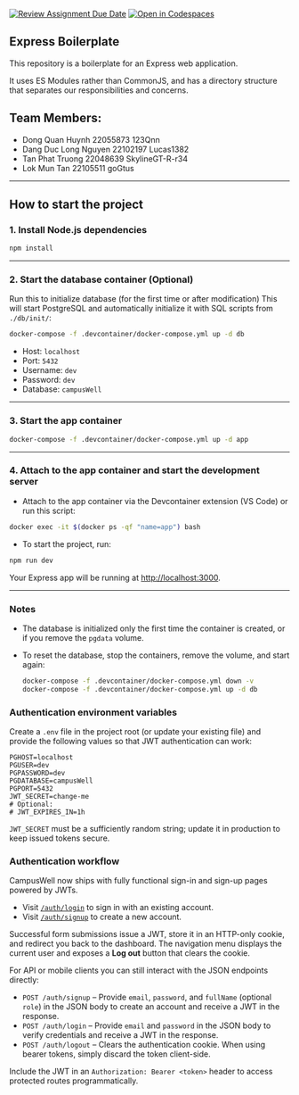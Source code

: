 [![Review Assignment Due Date](https://classroom.github.com/assets/deadline-readme-button-22041afd0340ce965d47ae6ef1cefeee28c7c493a6346c4f15d667ab976d596c.svg)](https://classroom.github.com/a/GoatNcQr)
[![Open in Codespaces](https://classroom.github.com/assets/launch-codespace-2972f46106e565e64193e422d61a12cf1da4916b45550586e14ef0a7c637dd04.svg)](https://classroom.github.com/open-in-codespaces?assignment_repo_id=20074515)

## Express Boilerplate

This repository is a boilerplate for an Express web application.

It uses ES Modules rather than CommonJS, and has a directory structure that separates our responsibilities and concerns.

## Team Members:
- Dong Quan Huynh 22055873 123Qnn
- Dang Duc Long Nguyen 22102197 Lucas1382
- Tan Phat Truong 22048639 SkylineGT-R-r34
- Lok Mun Tan 22105511 goGtus
---

## How to start the project
### 1. Install Node.js dependencies


```sh
npm install
```

---

### 2. Start the database container (Optional)
Run this to initialize database (for the first time or after modification)
This will start PostgreSQL and automatically initialize it with SQL scripts from `./db/init/`:

```sh
docker-compose -f .devcontainer/docker-compose.yml up -d db
```

- Host: `localhost`
- Port: `5432`
- Username: `dev`
- Password: `dev`
- Database: `campusWell`

---

### 3. Start the app container

```sh
docker-compose -f .devcontainer/docker-compose.yml up -d app
```

---

### 4. Attach to the app container and start the development server

- Attach to the app container via the Devcontainer extension (VS Code) or run this script:
```sh
docker exec -it $(docker ps -qf "name=app") bash
```

- To start the project, run:
```sh
npm run dev
```

Your Express app will be running at [http://localhost:3000](http://localhost:3000).

---

### Notes

- The database is initialized only the first time the container is created, or if you remove the `pgdata` volume.
- To reset the database, stop the containers, remove the volume, and start again:

  ```sh
  docker-compose -f .devcontainer/docker-compose.yml down -v
  docker-compose -f .devcontainer/docker-compose.yml up -d db
  ```

### Authentication environment variables

Create a `.env` file in the project root (or update your existing file) and provide the following values so that JWT authentication can work:

```
PGHOST=localhost
PGUSER=dev
PGPASSWORD=dev
PGDATABASE=campusWell
PGPORT=5432
JWT_SECRET=change-me
# Optional:
# JWT_EXPIRES_IN=1h
```

`JWT_SECRET` must be a sufficiently random string; update it in production to keep issued tokens secure.

### Authentication workflow

CampusWell now ships with fully functional sign-in and sign-up pages powered by JWTs.

- Visit [`/auth/login`](http://localhost:3000/auth/login) to sign in with an existing account.
- Visit [`/auth/signup`](http://localhost:3000/auth/signup) to create a new account.

Successful form submissions issue a JWT, store it in an HTTP-only cookie, and redirect you back to the dashboard. The navigation menu displays the current user and exposes a **Log out** button that clears the cookie.

For API or mobile clients you can still interact with the JSON endpoints directly:

- `POST /auth/signup` – Provide `email`, `password`, and `fullName` (optional `role`) in the JSON body to create an account and receive a JWT in the response.
- `POST /auth/login` – Provide `email` and `password` in the JSON body to verify credentials and receive a JWT in the response.
- `POST /auth/logout` – Clears the authentication cookie. When using bearer tokens, simply discard the token client-side.

Include the JWT in an `Authorization: Bearer <token>` header to access protected routes programmatically.
